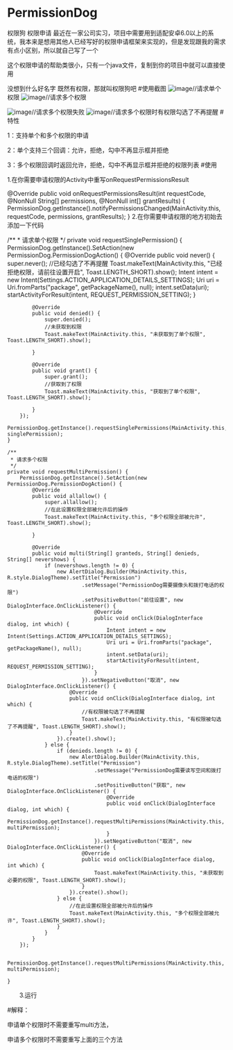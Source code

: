 # PermissionDog
权限狗 权限申请
最近在一家公司实习，项目中需要用到适配安卓6.0以上的系统，我本来是想用其他人已经写好的权限申请框架来实现的，但是发现跟我的需求有点小区别，所以就自己写了一个

  这个权限申请的帮助类很小，只有一个java文件，复制到你的项目中就可以直接使用

没想到什么好名字 既然有权限，那就叫权限狗吧
#使用截图
![image](https://github.com/hei12138/PermissionDog/blob/master/app/src/main/java/com/example/hei123/permissiondog/ScreenShot/request_single_permission.jpg)//请求单个权限
![image](https://github.com/hei12138/PermissionDog/blob/master/app/src/main/java/com/example/hei123/permissiondog/ScreenShot/request_multi_permission.jpg)//请求多个权限

![image](https://github.com/hei12138/PermissionDog/blob/master/app/src/main/java/com/example/hei123/permissiondog/ScreenShot/failed_to_get_multi_permission.jpg)//请求多个权限失败
![image](https://github.com/hei12138/PermissionDog/blob/master/app/src/main/java/com/example/hei123/permissiondog/ScreenShot/never_get_permission.jpg)//请求多个权限时有权限勾选了不再提醒
#特性

1：支持单个和多个权限的申请

2：单个支持三个回调：允许，拒绝，勾中不再显示框并拒绝

3：多个权限回调时返回允许，拒绝，勾中不再显示框并拒绝的权限列表
#使用

1.在你需要申请权限的Activity中重写onRequestPermissionsResult

  @Override
    public void onRequestPermissionsResult(int requestCode,
                                           @NonNull String[] permissions,
                                           @NonNull int[] grantResults) {
        PermissionDog.getInstance().notifyPermissionsChanged(MainActivity.this, requestCode, permissions, grantResults);
    }
2.在你需要申请权限的地方初始去添加一下代码

 /**
     * 请求单个权限
     */
    private void requestSinglePermission() {
        PermissionDog.getInstance().SetAction(new PermissionDog.PermissionDogAction() {
            @Override
            public void never() {
                super.never();
                //已经勾选了不再提醒
                Toast.makeText(MainActivity.this, "已经拒绝权限，请前往设置开启", Toast.LENGTH_SHORT).show();
                Intent intent = new Intent(Settings.ACTION_APPLICATION_DETAILS_SETTINGS);
                Uri uri = Uri.fromParts("package", getPackageName(), null);
                intent.setData(uri);
                startActivityForResult(intent, REQUEST_PERMISSION_SETTING);
            }

            @Override
            public void denied() {
                super.denied();
                //未获取到权限
                Toast.makeText(MainActivity.this, "未获取到了单个权限", Toast.LENGTH_SHORT).show();

            }

            @Override
            public void grant() {
                super.grant();
                //获取到了权限
                Toast.makeText(MainActivity.this, "获取到了单个权限", Toast.LENGTH_SHORT).show();

            }
        });
        PermissionDog.getInstance().requestSinglePermissions(MainActivity.this, singlePermission);
    }

    /**
     * 请求多个权限
     */
    private void requestMultiPermission() {
        PermissionDog.getInstance().SetAction(new PermissionDog.PermissionDogAction() {
            @Override
            public void allallow() {
                super.allallow();
                //在此设置权限全部被允许后的操作
                Toast.makeText(MainActivity.this, "多个权限全部被允许", Toast.LENGTH_SHORT).show();

            }

            @Override
            public void multi(String[] granteds, String[] denieds, String[] nevershows) {
                if (nevershows.length != 0) {
                    new AlertDialog.Builder(MainActivity.this, R.style.DialogTheme).setTitle("Permission")
                            .setMessage("PermissionDog需要摄像头和拨打电话的权限")
                            .setPositiveButton("前往设置", new DialogInterface.OnClickListener() {
                                @Override
                                public void onClick(DialogInterface dialog, int which) {
                                    Intent intent = new Intent(Settings.ACTION_APPLICATION_DETAILS_SETTINGS);
                                    Uri uri = Uri.fromParts("package", getPackageName(), null);
                                    intent.setData(uri);
                                    startActivityForResult(intent, REQUEST_PERMISSION_SETTING);
                                }
                            }).setNegativeButton("取消", new DialogInterface.OnClickListener() {
                        @Override
                        public void onClick(DialogInterface dialog, int which) {
                            //有权限被勾选了不再提醒
                            Toast.makeText(MainActivity.this, "有权限被勾选了不再提醒", Toast.LENGTH_SHORT).show();
                        }
                    }).create().show();
                } else {
                    if (denieds.length != 0) {
                        new AlertDialog.Builder(MainActivity.this, R.style.DialogTheme).setTitle("Permission")
                                .setMessage("PermissionDog需要读写空间和拨打电话的权限")
                                .setPositiveButton("获取", new DialogInterface.OnClickListener() {
                                    @Override
                                    public void onClick(DialogInterface dialog, int which) {
                                        PermissionDog.getInstance().requestMultiPermissions(MainActivity.this, multiPermission);
                                    }
                                }).setNegativeButton("取消", new DialogInterface.OnClickListener() {
                            @Override
                            public void onClick(DialogInterface dialog, int which) {
                                Toast.makeText(MainActivity.this, "未获取到必要的权限", Toast.LENGTH_SHORT).show();
                            }
                        }).create().show();
                    } else {
                        //在此设置权限全部被允许后的操作
                        Toast.makeText(MainActivity.this, "多个权限全部被允许", Toast.LENGTH_SHORT).show();
                    }
                }
            }
        });

        PermissionDog.getInstance().requestMultiPermissions(MainActivity.this, multiPermission);

    }
　　3.运行

#解释：

申请单个权限时不需要重写multi方法，

申请多个权限时不需要重写上面的三个方法
